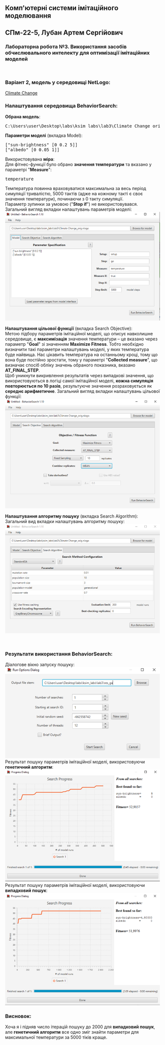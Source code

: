 ## Комп'ютерні системи імітаційного моделювання
## СПм-22-5, **Лубан Артем Сергійович**
### Лабораторна робота №**3**. Використання засобів обчислювального интелекту для оптимізації імітаційних моделей

<br>

### Варіант 2, модель у середовищі NetLogo:
[Climate Change](http://www.netlogoweb.org/launch#http://www.netlogoweb.org/assets/modelslib/Sample%20Models/Earth%20Science/Climate%20Change.nlogo)

### Налаштування середовища BehaviorSearch:

**Обрана модель**:
<pre>
C:\Users\user\Desktop\labs\ksim_labs\lab3\Climate Change_orig.nlogo
</pre>
**Параметри моделі** (вкладка Model):  
<pre>
["sun-brightness" [0 0.2 5]]
["albedo" [0 0.05 1]] 
</pre>

Використовувана **міра**:  
Для фітнес-функції було обрано **значення температури** та вказано у параметрі "**Measure**":
<pre>
temperature
</pre>
Температура повинна враховуватися максимальна за весь період симуляції тривалістю, 5000 тактів (адже на кожному такті є своє значення температури), починаючи з 0 такту симуляції.  
Параметр зупинки за умовою ("**Stop if**") не використовувався.  
Загальний вигляд вкладки налаштувань параметрів моделі:  
![Вкладка налаштувань параметрів моделі](example-parameters.png)

**Налаштування цільової функції** (вкладка Search Objective):  
Метою підбору параметрів імітаційної моделі, що описує навколишне середовище, є **максимізація** значення температури – це вказано через параметр "**Goal**" зі значенням **Maximize Fitness**. Тобто необхідно визначити такі параметри налаштувань моделі, у яких температура буде найвища. Нас цікавить температура на останньому кроці, тому що вона буде постійно зростати, тому у параметрі "**Collected measure**", що визначає спосіб обліку значень обраного показника, вказано **AT_FINAL_STEP**.  
Щоб уникнути викривлення результатів через випадкові значення, що використовуються в логіці самої імітаційної моделі, **кожна симуляція повторюється по 10 разів**, результуюче значення розраховується як **середнє арифметичне**.
Загальний вигляд вкладки налаштувань цільової функції:  
![Вкладка налаштувань цільової функції](example-objective.png)

**Налаштування алгоритму пошуку** (вкладка Search Algorithm):    
Загальний вид вкладки налаштувань алгоритму пошуку:  
![Вкладка налаштувань пошуку](example-search.png)

<br>

### Результати використання BehaviorSearch:
Діалогове вікно запуску пошуку:  
![Вікно запуску пошуку](example-dialog.png)
Результат пошуку параметрів імітаційної моделі, використовуючи **генетичний алгоритм**:  
![Результати пошуку за допомогою ГА](example-result-ga.png)
Результат пошуку параметрів імітаційної моделі, використовуючи **випадковий пошук**:  
![Результати випадкового пошуку](example-result-rs.png)

### Висновок:
Хоча я і підняв число ітерацій пошуку до 2000 для **випадковий пошук**, але **генетичний алгоритм** все одно зміг знайти параметри для максимальної температури за 5000 тіків краще.